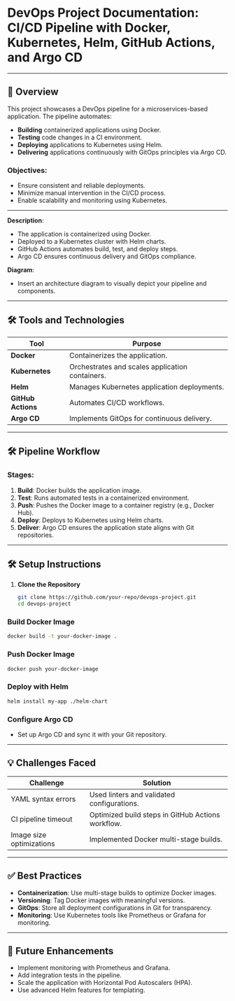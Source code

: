 # DevOps Project Documentation: CI/CD Pipeline with Docker, Kubernetes, Helm, GitHub Actions, and Argo CD
---

## 📌 Overview
This project showcases a DevOps pipeline for a microservices-based application. The pipeline automates:
- **Building** containerized applications using Docker.
- **Testing** code changes in a CI environment.
- **Deploying** applications to Kubernetes using Helm.
- **Delivering** applications continuously with GitOps principles via Argo CD.

### Objectives:
- Ensure consistent and reliable deployments.
- Minimize manual intervention in the CI/CD process.
- Enable scalability and monitoring using Kubernetes.

---


**Description**:
- The application is containerized using Docker.
- Deployed to a Kubernetes cluster with Helm charts.
- GitHub Actions automates build, test, and deploy steps.
- Argo CD ensures continuous delivery and GitOps compliance.

**Diagram**:
- Insert an architecture diagram to visually depict your pipeline and components.

---

## 🛠️ Tools and Technologies
| **Tool**       | **Purpose**                                         |
|-----------------|-----------------------------------------------------|
| **Docker**      | Containerizes the application.                     |
| **Kubernetes**  | Orchestrates and scales application containers.    |
| **Helm**        | Manages Kubernetes application deployments.        |
| **GitHub Actions** | Automates CI/CD workflows.                       |
| **Argo CD**     | Implements GitOps for continuous delivery.         |

---

## 🛠️ Pipeline Workflow
### Stages:
1. **Build**: Docker builds the application image.
2. **Test**: Runs automated tests in a containerized environment.
3. **Push**: Pushes the Docker image to a container registry (e.g., Docker Hub).
4. **Deploy**: Deploys to Kubernetes using Helm charts.
5. **Deliver**: Argo CD ensures the application state aligns with Git repositories.

---

## 🛠️ Setup Instructions
1. **Clone the Repository**
   ```bash
   git clone https://github.com/your-repo/devops-project.git
   cd devops-project
### Build Docker Image
```bash
docker build -t your-docker-image .
```

### Push Docker Image
```bash
docker push your-docker-image
```

### Deploy with Helm
```bash
helm install my-app ./helm-chart
```

### Configure Argo CD
- Set up Argo CD and sync it with your Git repository.

---

## 💡 Challenges Faced

| **Challenge**             | **Solution**                                      |
|---------------------------|--------------------------------------------------|
| YAML syntax errors        | Used linters and validated configurations.       |
| CI pipeline timeout       | Optimized build steps in GitHub Actions workflow.|
| Image size optimizations  | Implemented Docker multi-stage builds.           |

---

## ✅ Best Practices

- **Containerization**: Use multi-stage builds to optimize Docker images.
- **Versioning**: Tag Docker images with meaningful versions.
- **GitOps**: Store all deployment configurations in Git for transparency.
- **Monitoring**: Use Kubernetes tools like Prometheus or Grafana for monitoring.

---

## 🚀 Future Enhancements

- Implement monitoring with Prometheus and Grafana.
- Add integration tests in the pipeline.
- Scale the application with Horizontal Pod Autoscalers (HPA).
- Use advanced Helm features for templating.
